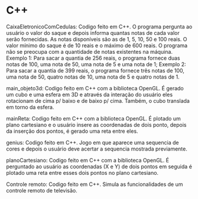 # C++

CaixaEletronicoComCedulas: Codigo feito em C++. O programa pergunta ao usuário o valor do saque e depois informa quantas notas de cada valor serão fornecidas.
As notas disponíveis são as de 1, 5, 10, 50 e 100 reais. O valor mínimo do saque é de 10 reais e o máximo de 600 reais. O programa não se preocupa com a quantidade de
notas existentes na máquina.
Exemplo 1: Para sacar a quantia de 256 reais, o programa fornece duas notas de 100, uma nota de 50, uma nota de 5 e uma nota de 1;
Exemplo 2: Para sacar a quantia de 399 reais, o programa fornece três notas de 100, uma nota de 50, quatro notas de 10, uma nota de 5 e quatro notas de 1.

main_objeto3d: Codigo feito em C++ com a biblioteca OpenGL. É gerado um cubo e uma esfera em 3D e através da interação do usuário eles rotacionam de cima p/ baixo e de baixo p/ cima. Também, o cubo translada em torno da esfera.

mainReta: Codigo feito em C++ com a biblioteca OpenGL. É plotado um plano cartesiano e o usuário insere as coordenadas de dois ponto, depois da inserção dos pontos, é gerado uma reta entre eles.

genius: Codigo feito em C++. Jogo em que aparece uma sequencia de cores e depois o usuário deve acertar a sequencia mostrada previamente.

planoCartesiano: Codigo feito em C++ com a biblioteca OpenGL. É perguntado ao usuário as coordenadas (X e Y) de dois pontos em seguida é plotado uma reta entre esses dois pontos no plano cartesiano.

Controle remoto: Codigo feito em C++. Simula as funcionalidades de um controle remoto de televisão.
